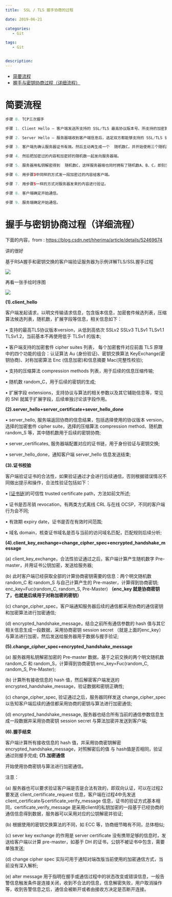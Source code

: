 ```yaml
---
title:  SSL / TLS 握手协商的过程

date: 2019-06-21

categories: 
   - Git

tags: 
   - Git 


description: ​
---
```


<!-- TOC -->

- [简要流程](#简要流程)
- [握手与密钥协商过程（详细流程）](#握手与密钥协商过程详细流程)

<!-- /TOC -->

# 简要流程

```java
步骤 0. TCP三次握手

步骤 1. Client Hello – 客户端发送所支持的 SSL/TLS 最高协议版本号、所支持的加密算法集合及压缩方法集合和   随机数A   等信息给服务器端。 

步骤 2. Server Hello – 服务器端收到客户端信息后，选定双方都能够支持的 SSL/TLS 协议版本和加密方法及压缩方法、 随机数B   和服务器证书返回给客户端。

步骤 3. 客户端先确认服务器证书有效。然后主动再生成一个  随机数C，并开始使用三个随机数：A、B、C 来生成秘钥，这个生成秘钥的算法是客户端跟服务器端共享的，因为之前协商的时候已经确定了算法了（在步骤 2中，服务器告诉了客户端要使用什么加密算法了），生成秘钥后就可以加密一段内容，试着跟服务区通信了，这个内容是经过先散列（Hash），散列后将原内容和散列集一起用刚才的密钥加密；接着用服务器端证书中的公钥对随机数C加密。 

步骤 4. 然后把加密过的内容和加密好的随机数一起发向服务器端。

步骤 5. 服务器用私钥解密得到  随机数C，这样服务器端也同时拥有了随机数A、B、C，即刻生成密钥，再用密钥对加密的内容进行解密，然后解开后对其中的明文内容进行散列（Hash），与客户端发过来的散列值进行比较，如果相等，说明就是客户端发过来的，通信成功。

步骤 6. 用步骤3中同样的方式发一段加密过的内容给客户端。

步骤 7. 用步骤5一样的方式对服务器发来的内容进行验证。

步骤 8. 客户端确定开始通信。

步骤 9. 服务端确定开始通信。
```









# 握手与密钥协商过程（详细流程）

下面的内容，from : https://blog.csdn.net/hherima/article/details/52469674

讲的很好



基于RSA握手和密钥交换的客户端验证服务器为示例详解TLS/SSL握手过程

 
![](https://cdn.jsdelivr.net/gh/fanshanhong/note-image/Handshake_and_key_agreement_process.png)

再看一张手绘时序图

![](https://cdn.jsdelivr.net/gh/fanshanhong/note-image/Handshake_and_key_agreement_process_2.png.png)


**(1).client_hello**
  
  客户端发起请求，以明文传输请求信息，包含版本信息，加密套件候选列表，压缩算法候选列表，随机数，扩展字段等信息，相关信息如下：
  
  • 支持的最高TLS协议版本version，从低到高依次 SSLv2 SSLv3 TLSv1 TLSv1.1 TLSv1.2，当前基本不再使用低于 TLSv1 的版本;
  
  • 客户端支持的加密套件 cipher suites 列表， 每个加密套件对应前面 TLS 原理中的四个功能的组合：认证算法 Au (身份验证)、密钥交换算法 KeyExchange(密钥协商)、对称加密算法 Enc (信息加密)和信息摘要 Mac(完整性校验);
  
  • 支持的压缩算法 compression methods 列表，用于后续的信息压缩传输;
  
  • 随机数 random_C，用于后续的密钥的生成;
  
  • 扩展字段 extensions，支持协议与算法的相关参数以及其它辅助信息等，常见的 SNI 就属于扩展字段，后续单独讨论该字段作用。

**(2).server_hello+server_certificate+sever_hello_done**
  
  • server_hello, 服务端返回协商的信息结果，包括选择使用的协议版本 version，选择的加密套件 cipher suite，选择的压缩算法 compression method、随机数 random_S 等，其中随机数用于后续的密钥协商;
  
  • server_certificates, 服务器端配置对应的证书链，用于身份验证与密钥交换;
  
  • server_hello_done，通知客户端 server_hello 信息发送结束;

**(3).证书校验**
  
  客户端验证证书的合法性，如果验证通过才会进行后续通信，否则根据错误情况不同做出提示和操作，合法性验证包括如下：
  
  • [[证书链\]](http://blog.csdn.net/hherima/article/details/52469488)的可信性 trusted certificate path，方法如前文所述;
  
  • 证书是否吊销 revocation，有两类方式离线 CRL 与在线 OCSP，不同的客户端行为会不同;
  
  • 有效期 expiry date，证书是否在有效时间范围;
  
  • 域名 domain，核查证书域名是否与当前的访问域名匹配，匹配规则后续分析;

**(4).client_key_exchange+change_cipher_spec+encrypted_handshake_message**
  
  (a) client_key_exchange，合法性验证通过之后，客户端计算产生随机数字 Pre-master，并用证书公钥加密，发送给服务器;
  
  (b) 此时客户端已经获取全部的计算协商密钥需要的信息：两个明文随机数 random_C 和 random_S 与自己计算产生的 Pre-master，计算得到协商密钥;
  enc_key=Fuc(random_C, random_S, Pre-Master)   **（enc_key 就是协商密钥了，也就是后续用于对称加密的密钥）**
  
  (c) change_cipher_spec，客户端通知服务器后续的通信都采用协商的通信密钥和加密算法进行加密通信;
  
  (d) encrypted_handshake_message，结合之前所有通信参数的 hash 值与其它相关信息生成一段数据，采用协商密钥 session secret （就是上面的enc_key）与算法进行加密，然后发送给服务器用于数据与握手验证;

**(5).change_cipher_spec+encrypted_handshake_message**
  
  (a) 服务器用私钥解密加密的 Pre-master 数据，基于之前交换的两个明文随机数 random_C 和 random_S，计算得到协商密钥:enc_key=Fuc(random_C, random_S, Pre-Master);
  
  (b) 计算所有接收信息的 hash 值，然后解密客户端发送的 encrypted_handshake_message，验证数据和密钥正确性;
  
  (c) change_cipher_spec, 验证通过之后，服务器同样发送 change_cipher_spec 以告知客户端后续的通信都采用协商的密钥与算法进行加密通信;
  
  (d) encrypted_handshake_message, 服务器也结合所有当前的通信参数信息生成一段数据并采用协商密钥 session secret 与算法加密并发送到客户端;

**(6).握手结束**
 
  客户端计算所有接收信息的 hash 值，并采用协商密钥解密 encrypted_handshake_message，对照解密后的值 与  hash值是否相同，验证通过则握手完成;
**(7).加密通信**
  
  开始使用协商密钥与算法进行加密通信。

注意：
  
  (a) 服务器也可以要求验证客户端是否是合法有效的，即双向认证，可以在过程2要发送 client_certificate_request 信息，客户端在过程4中先发送 client_certificate与certificate_verify_message 信息，证书的验证方式基本相同，certificate_verify_message 是采用client的私钥加密的一段基于已经协商的通信信息得到数据，服务器可以采用对应的公钥解密并验证;
  
  (b) 根据使用的密钥交换算法的不同，如 ECC 等，协商细节略有不同，总体相似;
  
  (c) sever key exchange 的作用是 server certificate 没有携带足够的信息时，发送给客户端以计算 pre-master，如基于 DH 的证书，公钥不被证书中包含，需要单独发送;
  
  (d) change cipher spec 实际可用于通知对端改版当前使用的加密通信方式，当前没有深入解析;
  
  (e) alter message 用于指明在握手或通信过程中的状态改变或错误信息，一般告警信息触发条件是连接关闭，收到不合法的信息，信息解密失败，用户取消操作等，收到告警信息之后，通信会被断开或者由接收方决定是否断开连接。